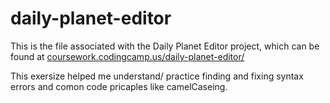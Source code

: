 # daily-planet-editor

This is the file associated with the Daily Planet Editor project, which can be found at [coursework.codingcamp.us/daily-planet-editor/](http://coursework.codingcamp.us/daily-planet-editor/)

This exersize helped me understand/ practice finding and fixing syntax errors and comon code pricaples like camelCaseing.